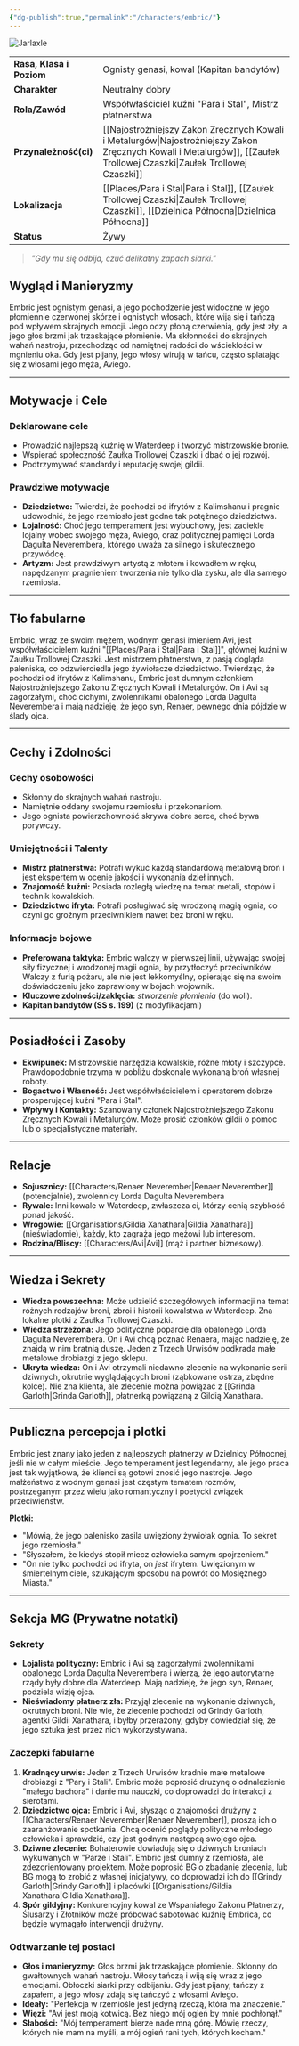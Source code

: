 ```yaml
---
{"dg-publish":true,"permalink":"/characters/embric/"}
---
```


![Jarlaxle](https://uploads.worldanvil.com/uploads/images/6b6f98924c7b2f4983d070439f507e8e.jpg)

|                          |                                                                                        |
| ------------------------ | -------------------------------------------------------------------------------------- |
| **Rasa, Klasa i Poziom** | Ognisty genasi, kowal (Kapitan bandytów)                                               |
| **Charakter**            | Neutralny dobry                                                                        |
| **Rola/Zawód**           | Współwłaściciel kuźni "Para i Stal", Mistrz płatnerstwa                                |
| **Przynależność(ci)**    | [[Najostrożniejszy Zakon Zręcznych Kowali i Metalurgów\|Najostrożniejszy Zakon Zręcznych Kowali i Metalurgów]], [[Zaułek Trollowej Czaszki\|Zaułek Trollowej Czaszki]] |
| **Lokalizacja**          | [[Places/Para i Stal\|Para i Stal]], [[Zaułek Trollowej Czaszki\|Zaułek Trollowej Czaszki]], [[Dzielnica Północna\|Dzielnica Północna]]                  |
| **Status**               | Żywy                                                                                   |

> *"Gdy mu się odbija, czuć delikatny zapach siarki."*

## Wygląd i Manieryzmy
Embric jest ognistym genasi, a jego pochodzenie jest widoczne w jego płomiennie czerwonej skórze i ognistych włosach, które wiją się i tańczą pod wpływem skrajnych emocji. Jego oczy płoną czerwienią, gdy jest zły, a jego głos brzmi jak trzaskające płomienie. Ma skłonności do skrajnych wahań nastroju, przechodząc od namiętnej radości do wściekłości w mgnieniu oka. Gdy jest pijany, jego włosy wirują w tańcu, często splatając się z włosami jego męża, Aviego.

---

## Motywacje i Cele

### Deklarowane cele
- Prowadzić najlepszą kuźnię w Waterdeep i tworzyć mistrzowskie bronie.
- Wspierać społeczność Zaułka Trollowej Czaszki i dbać o jej rozwój.
- Podtrzymywać standardy i reputację swojej gildii.

### Prawdziwe motywacje
- **Dziedzictwo:** Twierdzi, że pochodzi od ifrytów z Kalimshanu i pragnie udowodnić, że jego rzemiosło jest godne tak potężnego dziedzictwa.
- **Lojalność:** Choć jego temperament jest wybuchowy, jest zaciekle lojalny wobec swojego męża, Aviego, oraz politycznej pamięci Lorda Dagulta Neverembera, którego uważa za silnego i skutecznego przywódcę.
- **Artyzm:** Jest prawdziwym artystą z młotem i kowadłem w ręku, napędzanym pragnieniem tworzenia nie tylko dla zysku, ale dla samego rzemiosła.

---

## Tło fabularne
Embric, wraz ze swoim mężem, wodnym genasi imieniem Avi, jest współwłaścicielem kuźni "[[Places/Para i Stal\|Para i Stal]]", głównej kuźni w Zaułku Trollowej Czaszki. Jest mistrzem płatnerstwa, z pasją dogląda paleniska, co odzwierciedla jego żywiołacze dziedzictwo. Twierdząc, że pochodzi od ifrytów z Kalimshanu, Embric jest dumnym członkiem Najostrożniejszego Zakonu Zręcznych Kowali i Metalurgów. On i Avi są zagorzałymi, choć cichymi, zwolennikami obalonego Lorda Dagulta Neverembera i mają nadzieję, że jego syn, Renaer, pewnego dnia pójdzie w ślady ojca.

---

## Cechy i Zdolności

### Cechy osobowości
- Skłonny do skrajnych wahań nastroju.
- Namiętnie oddany swojemu rzemiosłu i przekonaniom.
- Jego ognista powierzchowność skrywa dobre serce, choć bywa porywczy.

### Umiejętności i Talenty
- **Mistrz płatnerstwa:** Potrafi wykuć każdą standardową metalową broń i jest ekspertem w ocenie jakości i wykonania dzieł innych.
- **Znajomość kuźni:** Posiada rozległą wiedzę na temat metali, stopów i technik kowalskich.
- **Dziedzictwo ifryta:** Potrafi posługiwać się wrodzoną magią ognia, co czyni go groźnym przeciwnikiem nawet bez broni w ręku.

### Informacje bojowe
- **Preferowana taktyka:** Embric walczy w pierwszej linii, używając swojej siły fizycznej i wrodzonej magii ognia, by przytłoczyć przeciwników. Walczy z furią pożaru, ale nie jest lekkomyślny, opierając się na swoim doświadczeniu jako zaprawiony w bojach wojownik.
- **Kluczowe zdolności/zaklęcia:** *stworzenie płomienia* (do woli).
- **Kapitan bandytów (SS s. 199)** (z modyfikacjami)

---

## Posiadłości i Zasoby
- **Ekwipunek:** Mistrzowskie narzędzia kowalskie, różne młoty i szczypce. Prawdopodobnie trzyma w pobliżu doskonale wykonaną broń własnej roboty.
- **Bogactwo i Własność:** Jest współwłaścicielem i operatorem dobrze prosperującej kuźni "Para i Stal".
- **Wpływy i Kontakty:** Szanowany członek Najostrożniejszego Zakonu Zręcznych Kowali i Metalurgów. Może prosić członków gildii o pomoc lub o specjalistyczne materiały.

---

## Relacje
- **Sojusznicy:** [[Characters/Renaer Neverember\|Renaer Neverember]] (potencjalnie), zwolennicy Lorda Dagulta Neverembera
- **Rywale:** Inni kowale w Waterdeep, zwłaszcza ci, którzy cenią szybkość ponad jakość.
- **Wrogowie:** [[Organisations/Gildia Xanathara\|Gildia Xanathara]] (nieświadomie), każdy, kto zagraża jego mężowi lub interesom.
- **Rodzina/Bliscy:** [[Characters/Avi\|Avi]] (mąż i partner biznesowy).

---

## Wiedza i Sekrety
- **Wiedza powszechna:** Może udzielić szczegółowych informacji na temat różnych rodzajów broni, zbroi i historii kowalstwa w Waterdeep. Zna lokalne plotki z Zaułka Trollowej Czaszki.
- **Wiedza strzeżona:** Jego polityczne poparcie dla obalonego Lorda Dagulta Neverembera. On i Avi chcą poznać Renaera, mając nadzieję, że znajdą w nim bratnią duszę. Jeden z Trzech Urwisów podkrada małe metalowe drobiazgi z jego sklepu.
- **Ukryta wiedza:** On i Avi otrzymali niedawno zlecenie na wykonanie serii dziwnych, okrutnie wyglądających broni (ząbkowane ostrza, zbędne kolce). Nie zna klienta, ale zlecenie można powiązać z [[Grinda Garloth\|Grinda Garloth]], płatnerką powiązaną z Gildią Xanathara.

---

## Publiczna percepcja i plotki
Embric jest znany jako jeden z najlepszych płatnerzy w Dzielnicy Północnej, jeśli nie w całym mieście. Jego temperament jest legendarny, ale jego praca jest tak wyjątkowa, że klienci są gotowi znosić jego nastroje. Jego małżeństwo z wodnym genasi jest częstym tematem rozmów, postrzeganym przez wielu jako romantyczny i poetycki związek przeciwieństw.

**Plotki:**
- "Mówią, że jego palenisko zasila uwięziony żywiołak ognia. To sekret jego rzemiosła."
- "Słyszałem, że kiedyś stopił miecz człowieka samym spojrzeniem."
- "On nie tylko pochodzi od ifryta, on *jest* ifrytem. Uwięzionym w śmiertelnym ciele, szukającym sposobu na powrót do Mosiężnego Miasta."
***

## Sekcja MG (Prywatne notatki)

### Sekrety
- **Lojalista polityczny:** Embric i Avi są zagorzałymi zwolennikami obalonego Lorda Dagulta Neverembera i wierzą, że jego autorytarne rządy były dobre dla Waterdeep. Mają nadzieję, że jego syn, Renaer, podziela wizję ojca.
- **Nieświadomy płatnerz zła:** Przyjął zlecenie na wykonanie dziwnych, okrutnych broni. Nie wie, że zlecenie pochodzi od Grindy Garloth, agentki Gildii Xanathara, i byłby przerażony, gdyby dowiedział się, że jego sztuka jest przez nich wykorzystywana.

### Zaczepki fabularne
1.  **Kradnący urwis:** Jeden z Trzech Urwisów kradnie małe metalowe drobiazgi z "Pary i Stali". Embric może poprosić drużynę o odnalezienie "małego bachora" i danie mu nauczki, co doprowadzi do interakcji z sierotami.
2.  **Dziedzictwo ojca:** Embric i Avi, słysząc o znajomości drużyny z [[Characters/Renaer Neverember\|Renaer Neverember]], proszą ich o zaaranżowanie spotkania. Chcą ocenić poglądy polityczne młodego człowieka i sprawdzić, czy jest godnym następcą swojego ojca.
3.  **Dziwne zlecenie:** Bohaterowie dowiadują się o dziwnych broniach wykuwanych w "Parze i Stali". Embric jest dumny z rzemiosła, ale zdezorientowany projektem. Może poprosić BG o zbadanie zlecenia, lub BG mogą to zrobić z własnej inicjatywy, co doprowadzi ich do [[Grindy Garloth\|Grindy Garloth]] i placówki [[Organisations/Gildia Xanathara\|Gildia Xanathara]].
4.  **Spór gildyjny:** Konkurencyjny kowal ze Wspaniałego Zakonu Płatnerzy, Ślusarzy i Złotników może próbować sabotować kuźnię Embrica, co będzie wymagało interwencji drużyny.

### Odtwarzanie tej postaci
- **Głos i manieryzmy:** Głos brzmi jak trzaskające płomienie. Skłonny do gwałtownych wahań nastroju. Włosy tańczą i wiją się wraz z jego emocjami. Obłoczki siarki przy odbijaniu. Gdy jest pijany, tańczy z zapałem, a jego włosy zdają się tańczyć z włosami Aviego.
- **Ideały:** "Perfekcja w rzemiośle jest jedyną rzeczą, która ma znaczenie."
- **Więzi:** "Avi jest moją kotwicą. Bez niego mój ogień by mnie pochłonął."
- **Słabości:** "Mój temperament bierze nade mną górę. Mówię rzeczy, których nie mam na myśli, a mój ogień rani tych, których kocham."